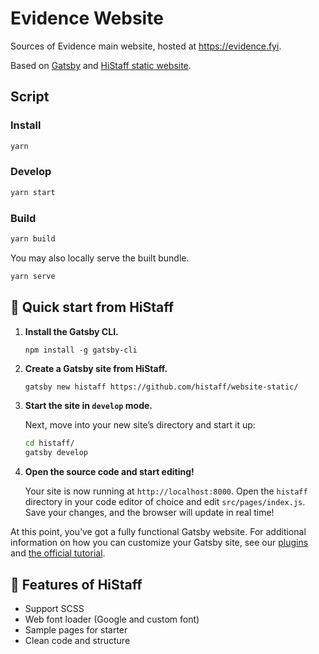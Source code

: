#  Evidence Website

Sources of Evidence main website, hosted at https://evidence.fyi.

Based on  [Gatsby](https://www.gatsbyjs.org/) and [HiStaff static website](https://github.com/histaff/website-static).

## Script

### Install

```bash
yarn
```

### Develop

```bash
yarn start
```

### Build

```bash
yarn build
```

You may also locally serve the built bundle.

```bash
yarn serve
```

## 🚀 Quick start from HiStaff

1. **Install the Gatsby CLI.**

   ```shell
   npm install -g gatsby-cli
   ```

2. **Create a Gatsby site from HiStaff.**

   ```sh
   gatsby new histaff https://github.com/histaff/website-static/
   ```

3. **Start the site in `develop` mode.**

   Next, move into your new site’s directory and start it up:

   ```sh
   cd histaff/
   gatsby develop
   ```

4. **Open the source code and start editing!**

   Your site is now running at `http://localhost:8000`. Open the `histaff` directory in your code editor of choice and edit `src/pages/index.js`. Save your changes, and the browser will update in real time!

At this point, you’ve got a fully functional Gatsby website. For additional information on how you can customize your Gatsby site, see our [plugins](https://gatsbyjs.org/plugins/) and [the official tutorial](https://gatsbyjs.org/tutorial/).

## 🧐 Features of HiStaff
* Support SCSS
* Web font loader (Google and custom font)
* Sample pages for starter
* Clean code and structure